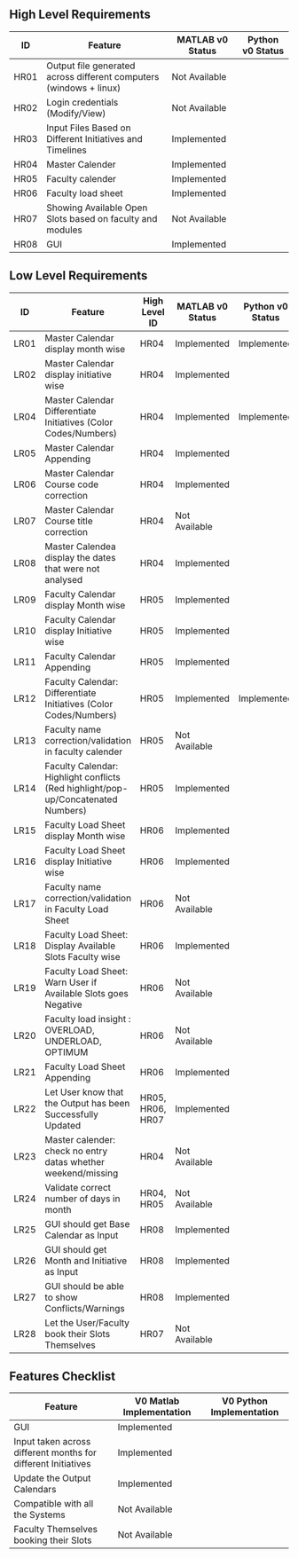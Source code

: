 ## High Level Requirements
|ID|Feature| MATLAB v0 Status| Python v0 Status |
|---|---|---|----|
HR01 |Output file generated across different computers (windows + linux)| Not Available | |
HR02 |Login credentials (Modify/View) | Not Available | |
HR03 |Input Files Based on Different Initiatives and Timelines | Implemented | |
HR04 |Master Calender | Implemented | |
HR05 |Faculty calender | Implemented | |
HR06 |Faculty load sheet | Implemented | |
HR07 |Showing Available Open Slots based on faculty and modules | Not Available | | 
HR08 |GUI | Implemented |


## Low Level Requirements
|ID|Feature|High Level ID| MATLAB v0 Status| Python v0 Status |
|--|---|---|---|----|
LR01|Master Calendar display month wise |HR04| Implemented | Implemented|
LR02|Master Calendar display initiative wise|HR04| Implemented | |
LR04|Master Calendar Differentiate Initiatives (Color Codes/Numbers)|HR04| Implemented | Implemented|
LR05|Master Calendar Appending|HR04| Implemented | | 
LR06|Master Calendar Course code correction|HR04| Implemented | |
LR07|Master Calendar Course title correction|HR04| Not Available | |
LR08|Master Calendea display the dates that were not analysed|HR04| Implemented | |
LR09|Faculty Calendar display Month wise |HR05| Implemented | |
LR10|Faculty Calendar display Initiative wise|HR05| Implemented | |
LR11|Faculty Calendar Appending|HR05| Implemented | |
LR12|Faculty Calendar: Differentiate Initiatives (Color Codes/Numbers)|HR05| Implemented |Implemented |
LR13|Faculty name correction/validation in faculty calender|HR05| Not Available | |
LR14|Faculty Calendar: Highlight conflicts (Red highlight/pop-up/Concatenated Numbers) |HR05| Implemented | |
LR15|Faculty Load Sheet display Month wise |HR06|Implemented | |
LR16|Faculty Load Sheet display Initiative wise|HR06|Implemented | |
LR17|Faculty name correction/validation in Faculty Load Sheet|HR06| Not Available | |
LR18|Faculty Load Sheet: Display Available Slots Faculty wise|HR06| Implemented | |
LR19|Faculty Load Sheet: Warn User if Available Slots goes Negative | HR06 | Not Available| |
LR20|Faculty load insight : OVERLOAD, UNDERLOAD, OPTIMUM |HR06| Not Available | |
LR21|Faculty Load Sheet Appending |HR06| Implemented | |
LR22|Let User know that the Output has been Successfully Updated |HR05, HR06, HR07|Implemented | |
LR23|Master calender: check no entry datas whether weekend/missing|HR04| Not Available ||
LR24|Validate correct number of days in month|HR04, HR05| Not Available ||
LR25|GUI should get Base Calendar as Input | HR08 | Implemented ||
LR26|GUI should get Month  and Initiative as Input | HR08 | Implemented ||
LR27|GUI should be able to show Conflicts/Warnings | HR08 | Implemented ||
LR28|Let the User/Faculty book their Slots Themselves | HR07 | Not Available | |


## Features Checklist

Feature| V0 Matlab Implementation | V0 Python Implementation|
|---|---|---|
GUI | Implemented | |
Input taken across different months for different Initiatives | Implemented | |
Update the Output Calendars | Implemented | |
Compatible with all the Systems | Not Available | |
Faculty Themselves booking their Slots | Not Available | |










